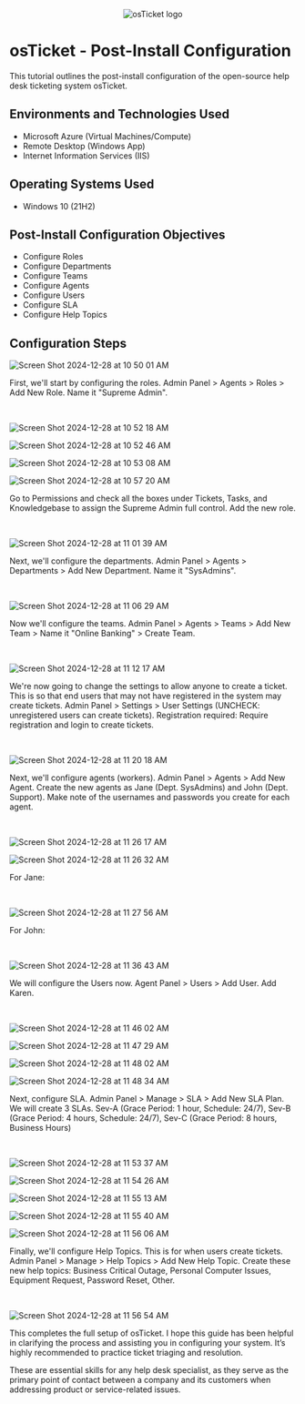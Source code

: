 <p align="center">
<img src="https://i.imgur.com/Clzj7Xs.png" alt="osTicket logo"/>
</p>

<h1>osTicket - Post-Install Configuration</h1>
This tutorial outlines the post-install configuration of the open-source help desk ticketing system osTicket.<br />



<h2>Environments and Technologies Used</h2>

- Microsoft Azure (Virtual Machines/Compute)
- Remote Desktop (Windows App)
- Internet Information Services (IIS)

<h2>Operating Systems Used </h2>

- Windows 10</b> (21H2)

<h2>Post-Install Configuration Objectives</h2>

- Configure Roles
- Configure Departments
- Configure Teams
- Configure Agents
- Configure Users
- Configure SLA
- Configure Help Topics

<h2>Configuration Steps</h2>

![Screen Shot 2024-12-28 at 10 50 01 AM](https://github.com/user-attachments/assets/96faf6e5-dc6e-41c4-ae81-0c769135835a)

First, we'll start by configuring the roles. Admin Panel > Agents > Roles > Add New Role. Name it "Supreme Admin".
</p>
<br />

![Screen Shot 2024-12-28 at 10 52 18 AM](https://github.com/user-attachments/assets/98bd7b97-0977-4417-b4eb-44431cda74de)

![Screen Shot 2024-12-28 at 10 52 46 AM](https://github.com/user-attachments/assets/90466358-3316-4956-b304-abe2bd9ac497)

![Screen Shot 2024-12-28 at 10 53 08 AM](https://github.com/user-attachments/assets/7c2d79ef-5657-47fd-8847-2c382dce781b)

![Screen Shot 2024-12-28 at 10 57 20 AM](https://github.com/user-attachments/assets/47422e65-ed64-49ff-9612-2aa714856b79)

Go to Permissions and check all the boxes under Tickets, Tasks, and Knowledgebase to assign the Supreme Admin full control. Add the new role.
</p>
<br />

![Screen Shot 2024-12-28 at 11 01 39 AM](https://github.com/user-attachments/assets/659ad189-a5a5-4d5e-b4f2-ec1623f30289)

Next, we'll configure the departments. Admin Panel > Agents > Departments > Add New Department. Name it "SysAdmins".
</p>
<br />

![Screen Shot 2024-12-28 at 11 06 29 AM](https://github.com/user-attachments/assets/5fed5888-649b-4736-97cd-6228132080ea)

Now we'll configure the teams. Admin Panel > Agents > Teams > Add New Team > Name it "Online Banking" > Create Team.
</p>
<br />

![Screen Shot 2024-12-28 at 11 12 17 AM](https://github.com/user-attachments/assets/9a91e8fa-9d69-4a14-9d19-f38122d6a02a)

We're now going to change the settings to allow anyone to create a ticket. This is so that end users that may not have registered in the system may create tickets. Admin Panel > Settings > User Settings (UNCHECK: unregistered users can create tickets). Registration required: Require registration and login to create tickets.
</p>
<br />

![Screen Shot 2024-12-28 at 11 20 18 AM](https://github.com/user-attachments/assets/2506b73a-f688-4f85-9fdd-970910efa2ac)

Next, we'll configure agents (workers). Admin Panel > Agents > Add New Agent. Create the new agents as Jane (Dept. SysAdmins) and John (Dept. Support). Make note of the usernames and passwords you create for each agent.
</p>
<br />

![Screen Shot 2024-12-28 at 11 26 17 AM](https://github.com/user-attachments/assets/b1da2382-1954-40ca-b0a2-9f9375f2c943)

![Screen Shot 2024-12-28 at 11 26 32 AM](https://github.com/user-attachments/assets/4940be46-8699-4554-9920-12ab483f48e0)

For Jane:
</p>
<br />

![Screen Shot 2024-12-28 at 11 27 56 AM](https://github.com/user-attachments/assets/7941dda8-06a2-42b0-bc42-356a53b2d1aa)

For John:
</p>
<br />

![Screen Shot 2024-12-28 at 11 36 43 AM](https://github.com/user-attachments/assets/c5a181c9-2c3a-4185-bc9b-955d9c6f1ec2)

We will configure the Users now. Agent Panel > Users > Add User. Add Karen.
</p>
<br />

![Screen Shot 2024-12-28 at 11 46 02 AM](https://github.com/user-attachments/assets/6d5b96ff-e12a-4c04-9ac1-64e4a53afa03)

![Screen Shot 2024-12-28 at 11 47 29 AM](https://github.com/user-attachments/assets/3ddd8470-d4cd-4368-a2e6-8596b2913cf7)

![Screen Shot 2024-12-28 at 11 48 02 AM](https://github.com/user-attachments/assets/7bdf5fdf-a543-4973-814c-bd3254587a7b)

![Screen Shot 2024-12-28 at 11 48 34 AM](https://github.com/user-attachments/assets/b8de3b93-06d9-4d16-a3b7-3f4de0991f6c)


Next, configure SLA. Admin Panel > Manage > SLA > Add New SLA Plan. We will create 3 SLAs. Sev-A (Grace Period: 1 hour, Schedule: 24/7), Sev-B (Grace Period: 4 hours, Schedule: 24/7), Sev-C (Grace Period: 8 hours, Business Hours)

</p>
<br />

![Screen Shot 2024-12-28 at 11 53 37 AM](https://github.com/user-attachments/assets/0f6e1086-209a-4814-85f7-883e841ccba4)

![Screen Shot 2024-12-28 at 11 54 26 AM](https://github.com/user-attachments/assets/daa8d11a-7798-4595-9147-fd2d8c1b4b3f)

![Screen Shot 2024-12-28 at 11 55 13 AM](https://github.com/user-attachments/assets/bc981a49-cfe5-4cbf-b015-1e0f1b2ca183)

![Screen Shot 2024-12-28 at 11 55 40 AM](https://github.com/user-attachments/assets/7393dbe3-2593-469a-ae5b-98d8d04c6a81)

![Screen Shot 2024-12-28 at 11 56 06 AM](https://github.com/user-attachments/assets/eface9e6-960d-4ff4-ab17-394dc59a1e31)

Finally, we'll configure Help Topics. This is for when users create tickets. Admin Panel > Manage > Help Topics > Add New Help Topic. Create these new help topics: Business Critical Outage, Personal Computer Issues, Equipment Request, Password Reset, Other.

</p>
<br />

![Screen Shot 2024-12-28 at 11 56 54 AM](https://github.com/user-attachments/assets/5a4592e4-9f17-433a-b0f5-2bde6180d1ed)

This completes the full setup of osTicket. I hope this guide has been helpful in clarifying the process and assisting you in configuring your system. It’s highly recommended to practice ticket triaging and resolution.

These are essential skills for any help desk specialist, as they serve as the primary point of contact between a company and its customers when addressing product or service-related issues.
</p>
<br />

